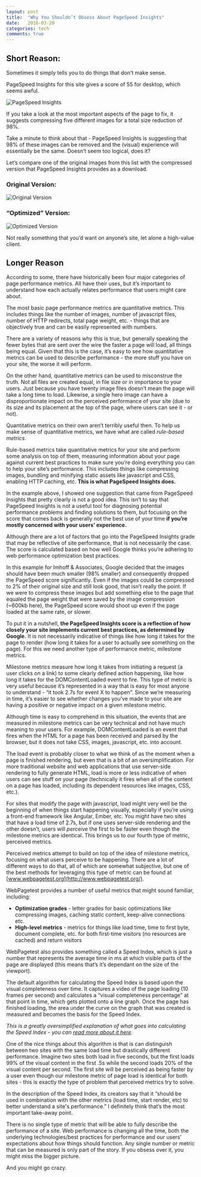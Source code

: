 ```yaml
---
layout: post
title:  "Why You Shouldn’t Obsess About PageSpeed Insights"
date:   2016-03-20
categories: tech
comments: true
---
```


## Short Reason:

Sometimes it simply tells you to do things that don’t make sense.

PageSpeed Insights for this site gives a score of 55 for desktop, which seems awful.

![PageSpeed Insights](http://i.imgur.com/DCXat4R.png)

If you take a look at the most important aspects of the page to fix, it suggests compressing five different images for a total size reduction of 98%.

Take a minute to think about that - PageSpeed Insights is suggesting that 98% of these images can be removed and the (visual) experience will essentially be the same. Doesn’t seem too logical, does it?

Let’s compare one of the original images from this list with the compressed version that PageSpeed Insights provides as a download.

### Original Version:

![Original Version](http://i.imgur.com/8s6dHQ1.png)

### “Optimized” Version:

![Optimized Version](http://i.imgur.com/95aOOuM.png)

Not really something that you’d want on anyone’s site, let alone a high-value client.

## Longer Reason

According to some, there have historically been four major categories of page performance metrics.  All have their uses, but it’s important to understand how each actually relates performance that users might care about.

The most basic page performance metrics are quantitative metrics.  This includes things like the number of images, number of javascript files, number of HTTP redirects, total page weight, etc. - things that are objectively true and can be easily represented with numbers.

There are a variety of reasons why this is true, but generally speaking the fewer bytes that are sent over the wire the faster a page will load, all things being equal.  Given that this is the case, it’s easy to see how quantitative metrics can be used to describe performance - the more stuff you have on your site, the worse it will perform.

On the other hand, quantitative metrics can be used to misconstrue the truth.  Not all files are created equal, in file size or in importance to your users.  Just because you have twenty image files doesn’t mean the page will take a long time to load.  Likewise, a single hero image can have a disproportionate impact on the perceived performance of your site (due to its size and its placement at the top of the page, where users can see it - or not).

Quantitative metrics on their own aren’t terribly useful then.  To help us make sense of quantitative metrics, we have what are called *rule-based metrics*.

Rule-based metrics take quantitative metrics for your site and perform some analysis on top of them, measuring information about your page against current best practices to make sure you’re doing everything you can to help your site’s performance.  This includes things like compressing images, bundling and minifying static assets like javascript and CSS, enabling HTTP caching, etc.  **This is what PageSpeed Insights does.**

In the example above, I showed one suggestion that came from PageSpeed Insights that pretty clearly is not a good idea.  This isn’t to say that PageSpeed Insights is not a useful tool for diagnosing potential performance problems and finding solutions to them, but focusing on the score that comes back is generally not the best use of your time **if you’re mostly concerned with your users’ experience.**

Although there are a lot of factors that go into the PageSpeed Insights grade that may be reflective of site performance, that is not necessarily the case.  The score is calculated based on how well Google thinks you’re adhering to web performance optimization best practices.

In this example for Imhoff & Associates, Google decided that the images should have been much smaller (98% smaller) and consequently dropped the PageSpeed score significantly.  Even if the images could be compressed to 2% of their original size and still look good, that isn’t really the point.  If we were to compress these images but add something else to the page that equaled the page weight that were saved by the image compression (~600kb here), the PageSpeed score would shoot up even if the page loaded at the same rate, or slower.

To put it in a nutshell, **the PageSpeed Insights score is a reflection of how closely your site implements current best practices, as determined by Google.**  It is not necessarily indicative of things like how long it takes for the page to render (how long it takes for a user to actually see something on the page). For this we need another type of performance metric, milestone metrics.

Milestone metrics measure how long it takes from initiating a request (a user clicks on a link) to some clearly defined action happening, like how long it takes for the DOMContentLoaded event to fire.  This type of metric is very useful because it’s represented in a way that is easy for most anyone to understand - “it took 2.7s for event X to happen”.  Since we’re measuring in time, it’s easier to see whether changes you’ve made to your site are having a positive or negative impact on a given milestone metric.

Although time is easy to comprehend in this situation, the events that are measured in milestone metrics can be very technical and not have much meaning to your users.  For example, DOMContentLoaded is an event that fires when the HTML for a page has been received and parsed by the browser, but it does not take CSS, images, javascript, etc. into account.

The load event is probably closer to what we think of as the moment when a page is finished rendering, but even that is a bit of an oversimplification. For more traditional website and web applications that use server-side rendering to fully generate HTML, load is more or less indicative of when users can see stuff on your page (technically it fires when all of the content on a page has loaded, including its dependent resources like images, CSS, etc.).

For sites that modify the page with javascript, load might very well be the beginning of when things start happening visually, especially if you’re using a front-end framework like Angular, Ember, etc. You might have two sites that have a load time of 2.7s, but if one uses server-side rendering and the other doesn’t, users will *perceive* the first to be faster even though the milestone metrics are identical.  This brings us to our fourth type of metric, perceived metrics.

Perceived metrics attempt to build on top of the idea of milestone metrics, focusing on what users perceive to be happening. There are a lot of different ways to do that, all of which are somewhat subjective, but one of the best methods for leveraging this type of metric can be found at [www.webpagetest.org](http://www.webpagetest.org/).

WebPagetest provides a number of useful metrics that might sound familiar, including:

- **Optimization grades** - letter grades for basic optimizations like compressing images, caching static content, keep-alive connections etc.
- **High-level metrics** - metrics for things like load time, time to first byte, document complete, etc. for both first-time visitors (no resources are cached) and return visitors

WebPagetest also provides something called a Speed Index, which is just a number that represents the average time in ms at which visible parts of the page are displayed (this means that’s it’s dependant on the size of the viewport).

The default algorithm for calculating the Speed Index is based upon the visual completeness over time.  It captures a video of the page loading (10 frames per second) and calculates a “visual completeness percentage” at that point in time, which gets plotted onto a line graph.  Once the page has finished loading, the area under the curve on the graph that was created is measured and becomes the basis for the Speed Index.

*This is a greatly oversimplified explanation of what goes into calculating the Speed Index - you can [read more about it here](https://sites.google.com/a/webpagetest.org/docs/using-webpagetest/metrics/speed-index).*

One of the nice things about this algorithm is that is can distinguish between two sites with the same load time but drastically different performance.  Imagine two sites both load in five seconds, but the first loads 99% of the visual content in the first .5s while the second loads 20% of the visual content per second.  The first site will be perceived as being faster by a user even though our milestone metric of page load is identical for both sites - this is exactly the type of problem that perceived metrics try to solve.

In the description of the Speed Index, its creators say that it “should be used in combination with the other metrics (load time, start render, etc) to better understand a site's performance.”  I definitely think that’s the most important take-away point.

There is no single type of metric that will be able to fully describe the performance of a site. Web performance is changing all the time, both the underlying technologies/best practices for performance and our users’ expectations about how things should function.  Any single number or metric that can be measured is only part of the story.  If you obsess over it, you might miss the bigger picture.

And you might go crazy.